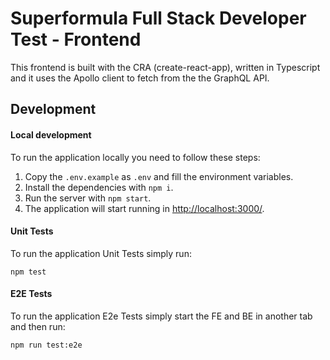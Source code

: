 # Superformula Full Stack Developer Test - Frontend

This frontend is built with the CRA (create-react-app), written in Typescript and it uses the Apollo client to fetch from the the GraphQL API.

## Development

#### Local development

To run the application locally you need to follow these steps:

1. Copy the `.env.example` as `.env` and fill the environment variables.
2. Install the dependencies with `npm i`.
3. Run the server with `npm start`.
4. The application will start running in [http://localhost:3000/](http://localhost:3000/).

#### Unit Tests

To run the application Unit Tests simply run:

```
npm test
```

#### E2E Tests

To run the application E2e Tests simply start the FE and BE in another tab and then run:

```
npm run test:e2e
```

